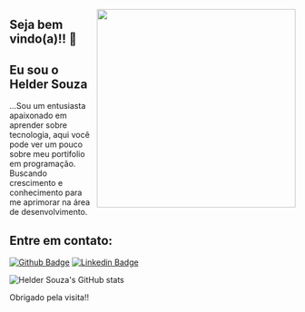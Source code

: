 <p> <img src="https://i.imgur.com/STFT2Qk.png?1" width="350" height="350" align="right">
 
## Seja bem vindo(a)!! 👋 

## Eu sou o Helder Souza

 ...Sou um entusiasta apaixonado em aprender sobre tecnologia, aqui você pode ver um pouco sobre meu portifolio em programação.<br>
Buscando crescimento e conhecimento para me aprimorar na área de desenvolvimento.

</p>

## Entre em contato:

[![Github Badge](https://img.shields.io/badge/-Github-000?style=flat-square&logo=Github&logoColor=white&link=https://github.com/Helder-Souza)](https://github.com/Helder-Souza)
[![Linkedin Badge](https://img.shields.io/badge/-LinkedIn-blue?style=flat-square&logo=Linkedin&logoColor=white&link=https://www.linkedin.com/in/helder-souza-7b3591183//)](https://www.linkedin.com/in/helder-souza-7b3591183/)

![Helder Souza's GitHub stats](https://github-readme-stats.vercel.app/api?username=Helder-Souza&show_icons=true&theme=maroongold)

Obrigado pela visita!!

<!--
**Helder-Souza/Helder-Souza** is a ✨ _special_ ✨ repository because its `README.md` (this file) appears on your GitHub profile.

Here are some ideas to get you started:

- 🔭 I’m currently working on ...
- 🌱 I’m currently learning ...
- 👯 I’m looking to collaborate on ...
- 🤔 I’m looking for help with ...
- 💬 Ask me about ...
- 📫 How to reach me: ...
- 😄 Pronouns: ...
- ⚡ Fun fact: ...
-->
